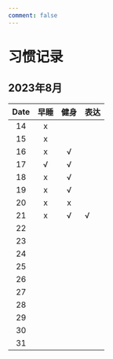 ```yaml
---
comment: false
---
```


# 习惯记录
## 2023年8月
| Date | 早睡 | 健身 | 表达 |
|:----:|:----:|:----:|------|
| 14   | x    |      |      |
| 15   | x    |      |      |
| 16   | x    | √   |      |
| 17   | √   | √   |      |
| 18   | x    | √   |      |
| 19   | x    | √   |      |
| 20   | x    | x    |      |
| 21   | x    | √   | √   |
| 22   |      |      |      |
| 23   |      |      |      |
| 24   |      |      |      |
| 25   |      |      |      |
| 26   |      |      |      |
| 27   |      |      |      |
| 28   |      |      |      |
| 29   |      |      |      |
| 30   |      |      |      |
| 31   |      |      |      |
